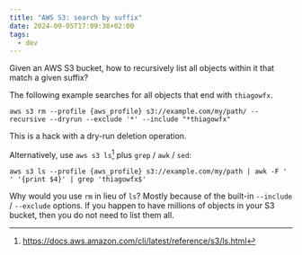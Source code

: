 ```yaml
---
title: "AWS S3: search by suffix"
date: 2024-09-05T17:09:38+02:00
tags:
  - dev
---
```


Given an AWS S3 bucket, how to recursively list all objects within it that match
a given suffix?


The following example searches for all objects that end with `thiagowfx`.

```shell
aws s3 rm --profile {aws_profile} s3://example.com/my/path/ --recursive --dryrun --exclude '*' --include "*thiagowfx"
```

This is a hack with a dry-run deletion operation.

Alternatively, use `aws s3 ls`[^1] plus `grep` / `awk` / `sed`:

```shell
aws s3 ls --profile {aws_profile} s3://example.com/my/path | awk -F ' ' '{print $4}' | grep 'thiagowfx$'
```

Why would you use `rm` in lieu of `ls`? Mostly because of the built-in
`--include` / `--exclude` options. If you happen to have millions of objects in
your S3 bucket, then you do not need to list them all.

[^1]: https://docs.aws.amazon.com/cli/latest/reference/s3/ls.html
